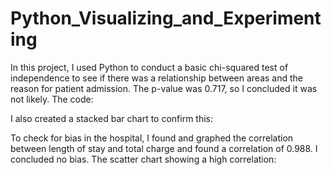 # Python_Visualizing_and_Experimenting

In this project, I used Python to conduct a basic chi-squared test of independence to see if there was a relationship between areas and
the reason for patient admission. The p-value was 0.717, so I concluded it was not likely. The code:



I also created a stacked bar chart to confirm this:



To check for bias in the hospital, I found and graphed the correlation between length of stay and total charge and found a correlation of 0.988.
I concluded no bias. The scatter chart showing a high correlation:

